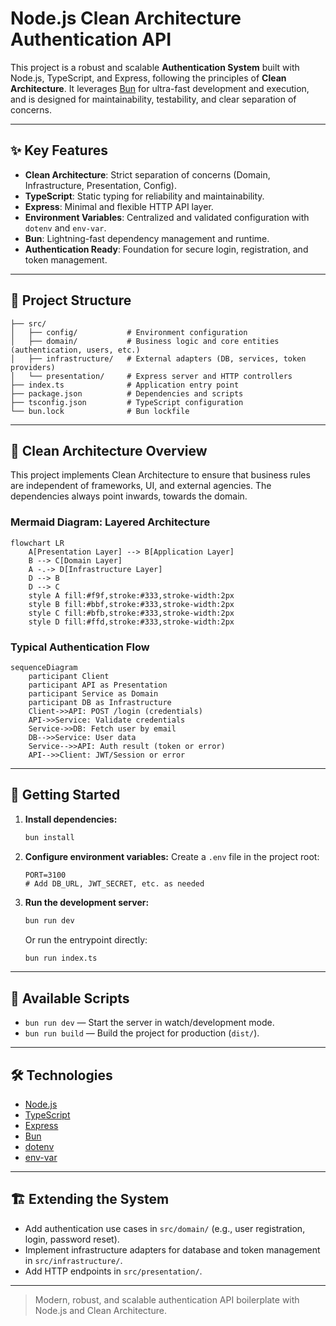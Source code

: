 

# Node.js Clean Architecture Authentication API

This project is a robust and scalable **Authentication System** built with Node.js, TypeScript, and Express, following the principles of **Clean Architecture**. It leverages [Bun](https://bun.sh) for ultra-fast development and execution, and is designed for maintainability, testability, and clear separation of concerns.

---

## ✨ Key Features

- **Clean Architecture**: Strict separation of concerns (Domain, Infrastructure, Presentation, Config).
- **TypeScript**: Static typing for reliability and maintainability.
- **Express**: Minimal and flexible HTTP API layer.
- **Environment Variables**: Centralized and validated configuration with `dotenv` and `env-var`.
- **Bun**: Lightning-fast dependency management and runtime.
- **Authentication Ready**: Foundation for secure login, registration, and token management.

---

## 📁 Project Structure

```text
├── src/
│   ├── config/           # Environment configuration
│   ├── domain/           # Business logic and core entities (authentication, users, etc.)
│   ├── infrastructure/   # External adapters (DB, services, token providers)
│   └── presentation/     # Express server and HTTP controllers
├── index.ts              # Application entry point
├── package.json          # Dependencies and scripts
├── tsconfig.json         # TypeScript configuration
└── bun.lock              # Bun lockfile
```

---

## 🧩 Clean Architecture Overview

This project implements Clean Architecture to ensure that business rules are independent of frameworks, UI, and external agencies. The dependencies always point inwards, towards the domain.

### Mermaid Diagram: Layered Architecture

```mermaid
flowchart LR
    A[Presentation Layer] --> B[Application Layer]
    B --> C[Domain Layer]
    A -.-> D[Infrastructure Layer]
    D --> B
    D --> C
    style A fill:#f9f,stroke:#333,stroke-width:2px
    style B fill:#bbf,stroke:#333,stroke-width:2px
    style C fill:#bfb,stroke:#333,stroke-width:2px
    style D fill:#ffd,stroke:#333,stroke-width:2px
```

### Typical Authentication Flow

```mermaid
sequenceDiagram
    participant Client
    participant API as Presentation
    participant Service as Domain
    participant DB as Infrastructure
    Client->>API: POST /login (credentials)
    API->>Service: Validate credentials
    Service->>DB: Fetch user by email
    DB-->>Service: User data
    Service-->>API: Auth result (token or error)
    API-->>Client: JWT/Session or error
```

---

## 🚀 Getting Started

1. **Install dependencies:**
   ```bash
   bun install
   ```

2. **Configure environment variables:**
   Create a `.env` file in the project root:
   ```env
   PORT=3100
   # Add DB_URL, JWT_SECRET, etc. as needed
   ```

3. **Run the development server:**
   ```bash
   bun run dev
   ```
   Or run the entrypoint directly:
   ```bash
   bun run index.ts
   ```

---

## 📜 Available Scripts

- `bun run dev`   — Start the server in watch/development mode.
- `bun run build` — Build the project for production (`dist/`).

---

## 🛠️ Technologies

- [Node.js](https://nodejs.org/)
- [TypeScript](https://www.typescriptlang.org/)
- [Express](https://expressjs.com/)
- [Bun](https://bun.sh/)
- [dotenv](https://www.npmjs.com/package/dotenv)
- [env-var](https://www.npmjs.com/package/env-var)

---

## 🏗️ Extending the System

- Add authentication use cases in `src/domain/` (e.g., user registration, login, password reset).
- Implement infrastructure adapters for database and token management in `src/infrastructure/`.
- Add HTTP endpoints in `src/presentation/`.

---

> Modern, robust, and scalable authentication API boilerplate with Node.js and Clean Architecture.
